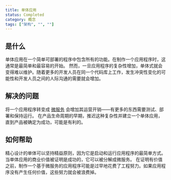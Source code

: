 ```yaml
---
title: 单体应用
status: Completed
category: 概念
tags: ["架构", "", ""]
---
```


## 是什么

单体应用在一个简单可部署的程序中包含所有的功能。在制作一个应用程序时，这通常是最简单和最容易的开始。
然而，一旦应用程序的复杂性增加，单体式就会变得难以维护。随着更多的开发人员在同一个代码库上工作，发生冲突性变化的可能性和开发人员之间的人际沟通的需要就会增加。

## 解决的问题

将一个应用程序转变成 [微服务](/zh-cn/microservices/) 会增加其运营开销——有更多的东西需要测试、部署和保持运行。
在产品生命周期的早期，推迟这种复杂性并建立一个单体应用，直到产品被确定为成功，可能是有利的。

## 如何帮助

精心设计的单体可以坚持精益原则，因为它是启动和运行应用程序的最简单方式。当单体应用的商业价值被证明是成功的，它可以被分解成微服务。
在证明有价值之前，制作一个基于微服务的应用程序可能是过早地花费了工程努力。如果应用程序没有产生任何价值，这些努力就会被浪费掉。
